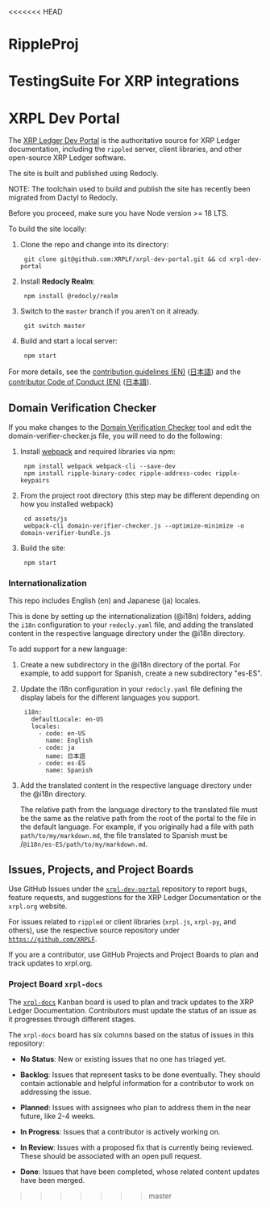 <<<<<<< HEAD
# RippleProj
TestingSuite For XRP integrations
=======
# XRPL Dev Portal

The [XRP Ledger Dev Portal](https://xrpl.org) is the authoritative source for XRP Ledger documentation, including the `rippled` server, client libraries, and other open-source XRP Ledger software.

The site is built and published using Redocly. 

NOTE: The toolchain used to build and publish the site has recently been migrated from Dactyl to Redocly. 

Before you proceed, make sure you have Node version >= 18 LTS.

To build the site locally:

1. Clone the repo and change into its directory:

        git clone git@github.com:XRPLF/xrpl-dev-portal.git && cd xrpl-dev-portal

2. Install **Redocly Realm**:

        npm install @redocly/realm

3. Switch to the `master` branch if you aren't on it already.
      
        git switch master

4. Build and start a local server:

        npm start

For more details, see the [contribution guidelines (EN)](CONTRIBUTING.md) ([日本語](CONTRIBUTING.ja.md)) and the [contributor Code of Conduct (EN)](CODE-OF-CONDUCT.md) ([日本語](CODE-OF-CONDUCT.ja.md)).

## Domain Verification Checker

If you make changes to the [Domain Verification Checker](https://xrpl.org/validator-domain-verifier.html) tool and edit the domain-verifier-checker.js file, you will need to do the following:

1. Install [webpack](https://webpack.js.org/) and required libraries via npm:

        npm install webpack webpack-cli --save-dev
        npm install ripple-binary-codec ripple-address-codec ripple-keypairs

2. From the project root directory (this step may be different depending on how you installed webpack)

        cd assets/js
        webpack-cli domain-verifier-checker.js --optimize-minimize -o domain-verifier-bundle.js

3. Build the site:

        npm start


### Internationalization 

This repo includes English (en) and Japanese (ja) locales. 

This is done by setting up the internationalization (@i18n) folders, adding the `i18n` configuration to your `redocly.yaml` file, and adding the translated content in the respective language directory under the @i18n directory.

To add support for a new language:

1. Create a new subdirectory in the @i18n directory of the portal. For example, to add support for Spanish, create a new subdirectory "es-ES".

2. Update the i18n configuration in your `redocly.yaml` file defining the display labels for the different languages you support.

        i18n:
          defaultLocale: en-US
          locales:
            - code: en-US
              name: English
            - code: ja
              name: 日本語
            - code: es-ES
              name: Spanish

3. Add the translated content in the respective language directory under the @i18n directory. 

    The relative path from the language directory to the translated file must be the same as the relative path from the root of the portal to the file in the default language. For example, if you originally had a file with path `path/to/my/markdown.md`, the file translated to Spanish must be /`@i18n/es-ES/path/to/my/markdown.md`.

## Issues, Projects, and Project Boards

Use GitHub Issues under the [`xrpl-dev-portal`](https://github.com/XRPLF/xrpl-dev-portal) repository to report bugs, feature requests, and suggestions for the XRP Ledger Documentation or the `xrpl.org` website. 

For issues related to `rippled` or client libraries (`xrpl.js`, `xrpl-py`, and others), use the respective source repository under [`https://github.com/XRPLF`](https://github.com/XRPLF).

If you are a contributor, use GitHub Projects and Project Boards to plan and track updates to xrpl.org. 

### Project Board `xrpl-docs`

The [`xrpl-docs`](https://github.com/orgs/XRPLF/projects/4) Kanban board is used to plan and track updates to the XRP Ledger Documentation. Contributors must update the status of an issue as it progresses through different stages.

The `xrpl-docs` board has six columns based on the status of issues in this repository:

* **No Status**: New or existing issues that no one has triaged yet.

* **Backlog**: Issues that represent tasks to be done eventually. They should contain actionable and helpful information for a contributor to work on addressing the issue.

* **Planned**: Issues with assignees who plan to address them in the near future, like 2-4 weeks.

* **In Progress**: Issues that a contributor is actively working on.

* **In Review**: Issues with a proposed fix that is currently being reviewed. These should be associated with an open pull request.

* **Done**: Issues that have been completed, whose related content updates have been merged.

>>>>>>> master
